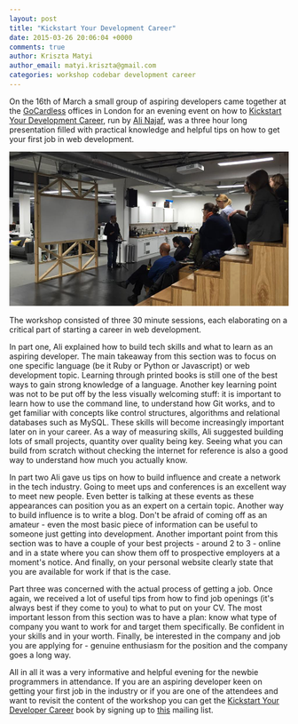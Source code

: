 ```yaml
---
layout: post
title: "Kickstart Your Development Career"
date: 2015-03-26 20:06:04 +0000
comments: true
author: Kriszta Matyi
author_email: matyi.kriszta@gmail.com
categories: workshop codebar development career
---
```


On the 16th of March a small group of aspiring developers came together at the [GoCardless](https://gocardless.com/) offices in London for an evening event on how to [Kickstart Your Development Career](http://codebar.io/courses/kickstart-your-developer-career), run by [Ali Najaf](https://twitter.com/alinajaf), was a three hour long presentation filled with practical knowledge and helpful tips on how to get your first job in web development.

[![Kickstart your dev career](/images/kickstart-your-dev-career.jpg)]()

The workshop consisted of three 30 minute sessions, each elaborating on a critical part of starting a career in web development.

In part one, Ali explained how to build tech skills and what to learn as an aspiring developer. The main takeaway from this section was to focus on one specific language (be it Ruby or Python or Javascript) or web development topic. Learning through printed books is still one of the best ways to gain strong knowledge of a language. Another key learning point was not to be put off by the less visually welcoming stuff: it is important to learn how to use the command line, to understand how Git works, and to get familiar with concepts like control structures, algorithms and relational databases such as MySQL. These skills will become increasingly important later on in your career. As a way of measuring skills, Ali suggested building lots of small projects, quantity over quality being key. Seeing what you can build from scratch without checking the internet for reference is also a good way to understand how much you actually know.

In part two Ali gave us tips on how to build influence and create a network in the tech industry. Going to meet ups and conferences is an excellent way to meet new people. Even better is talking at these events as these appearances can position you as an expert on a certain topic. Another way to build influence is to write a blog. Don't be afraid of coming off as an amateur - even the most basic piece of information can be useful to someone just getting into development. Another important point from this section was to have a couple of your best projects - around 2 to 3 - online and in a state where you can show them off to prospective employers at a moment's notice. And finally, on your personal website clearly state that you are available for work if that is the case.

Part three was concerned with the actual process of getting a job. Once again, we received a lot of useful tips from how to find job openings (it's always best if they come to you) to what to put on your CV. The most important lesson from this section was to have a plan: know what type of company you want to work for and target them specifically. Be confident in your skills and in your worth. Finally, be interested in the company and job you are applying for - genuine enthusiasm for the position and the company goes a long way.

All in all it was a very informative and helpful evening for the newbie programmers in attendance. If you are an aspiring developer keen on getting your first job in the industry or if you are one of the attendees and want to revisit the content of the workshop you can get the [Kickstart Your Developer Career](http://www.happybearsoftware.com/kickstart-your-developer-career) book by signing up to [this](http://www.happybearsoftware.com/kickstart-your-developer-career) mailing list. 


